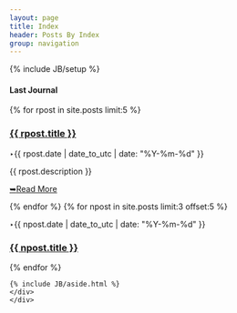 ```yaml
---
layout: page
title: Index
header: Posts By Index
group: navigation
---
```

{% include JB/setup %}


<div class="content-cnt">
<div class="ui-grid-25 ui-grid-right content-top">  
  <div class="ui-grid-23 violet-post clearfix">
        <div class="violet-post-det clearfix">
    <div class="ui-grid-16 violet-journal">
        <h4 class="v-section-tit">Last Journal</h4>
        {% for rpost in site.posts limit:5 %}
        <article class="v-excerpt clearfix">
            <div class="ui-grid-7 ui-grid-bottom">
                <h3 class="v-excerpt-title"><a href="{{ rpost.url }}" title="{{ rpost.title }}" rel="bookmark">{{ rpost.title }}</a></h3>
                <p class="v-date"><span>&#8227;</span><time pubdate="{{ rpost.date | date_to_utc | date: '%Y-%m-%d' }}">{{ rpost.date | date_to_utc | date: "%Y-%m-%d" }}</time></p>
            </div>
            <div class="ui-grid-9 ui-grid-right v-excerpt-det">
                <p>{{ rpost.description }}</p>
                <p class="v-more"><a href="{{ rpost.url }}" title="Read More" rel="nofollow"><span>&#10149;</span>Read More</a></p>
            </div>
        </article><!-- //v-post-excerpt -->
        {% endfor %}
        {% for npost in site.posts limit:3 offset:5  %}             
        <article class="v-post-list fn-clear">
            <p class="v-date"><span>&#8227;</span><time pubdate="{{ npost.date | date_to_utc | date: '%Y-%m-%d' }}">{{ npost.date | date_to_utc | date: "%Y-%m-%d" }}</time></p>
            <h3 class="v-post-title"><a href="{{ npost.url }}" title="{{ npost.title }}" rel="bookmark">{{ npost.title }}</a></h3>
        </article><!-- //v-post-list -->
        {% endfor %}
    </div><!-- //Journal -->
    
    {% include JB/aside.html %}
    </div>
    </div>
</div>
</div>
